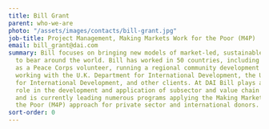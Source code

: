 ```yaml
---
title: Bill Grant
parent: who-we-are
photo: "/assets/images/contacts/bill-grant.jpg"
job-title: Project Management, Making Markets Work for the Poor (M4P)
email: bill_grant@dai.com
summary: Bill focuses on bringing new models of market-led, sustainable economic development
  to bear around the world. Bill has worked in 50 countries, including 35 in Africa,
  as a Peace Corps volunteer, running a regional community development program, and
  working with the U.K. Department for International Development, the U.S. Agency
  for International Development, and other clients. At DAI Bill plays an important
  role in the development and application of subsector and value chain approaches,
  and is currently leading numerous programs applying the Making Markets Work for
  the Poor (M4P) approach for private sector and international donors.
sort-order: 0
---
```


